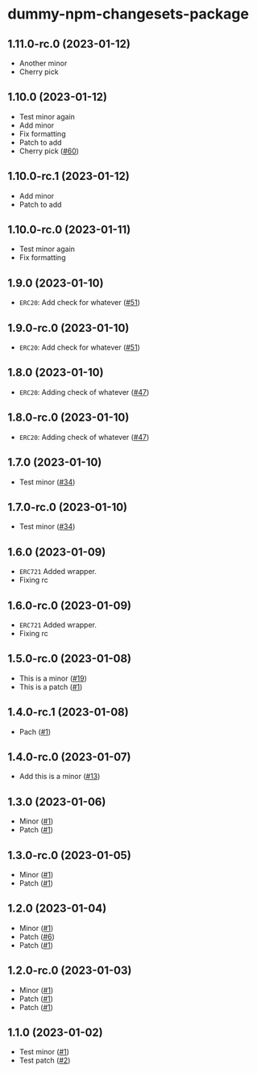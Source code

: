 # dummy-npm-changesets-package

## 1.11.0-rc.0 (2023-01-12)

- Another minor
- Cherry pick

## 1.10.0 (2023-01-12)

- Test minor again
- Add minor
- Fix formatting
- Patch to add
- Cherry pick ([#60](https://github.com/ernestognw/dummy-npm-changesets-package/pull/60))

## 1.10.0-rc.1 (2023-01-12)

- Add minor
- Patch to add

## 1.10.0-rc.0 (2023-01-11)

- Test minor again
- Fix formatting

## 1.9.0 (2023-01-10)

- `ERC20`: Add check for whatever ([#51](https://github.com/ernestognw/dummy-npm-changesets-package/pull/51))

## 1.9.0-rc.0 (2023-01-10)

- `ERC20`: Add check for whatever ([#51](https://github.com/ernestognw/dummy-npm-changesets-package/pull/51))

## 1.8.0 (2023-01-10)

- `ERC20`: Adding check of whatever ([#47](https://github.com/ernestognw/dummy-npm-changesets-package/pull/47))

## 1.8.0-rc.0 (2023-01-10)

- `ERC20`: Adding check of whatever ([#47](https://github.com/ernestognw/dummy-npm-changesets-package/pull/47))

## 1.7.0 (2023-01-10)

- Test minor ([#34](https://github.com/ernestognw/dummy-npm-changesets-package/pull/34))

## 1.7.0-rc.0 (2023-01-10)

- Test minor ([#34](https://github.com/ernestognw/dummy-npm-changesets-package/pull/34))

## 1.6.0 (2023-01-09)

- `ERC721` Added wrapper.
- Fixing rc

## 1.6.0-rc.0 (2023-01-09)

- `ERC721` Added wrapper.
- Fixing rc

## 1.5.0-rc.0 (2023-01-08)

- This is a minor ([#19](https://github.com/ernestognw/dummy-npm-changesets-package/pull/19))
- This is a patch ([#1](https://github.com/ernestognw/dummy-npm-changesets-package/pull/1))

## 1.4.0-rc.1 (2023-01-08)

- Pach ([#1](https://github.com/ernestognw/dummy-npm-changesets-package/pull/1))

## 1.4.0-rc.0 (2023-01-07)

- Add this is a minor ([#13](https://github.com/ernestognw/dummy-npm-changesets-package/pull/13))

## 1.3.0 (2023-01-06)

- Minor ([#1](https://github.com/ernestognw/dummy-npm-changesets-package/pull/1))
- Patch ([#1](https://github.com/ernestognw/dummy-npm-changesets-package/pull/1))

## 1.3.0-rc.0 (2023-01-05)

- Minor ([#1](https://github.com/ernestognw/dummy-npm-changesets-package/pull/1))
- Patch ([#1](https://github.com/ernestognw/dummy-npm-changesets-package/pull/1))

## 1.2.0 (2023-01-04)

- Minor ([#1](https://github.com/ernestognw/dummy-npm-changesets-package/pull/1))
- Patch ([#6](https://github.com/ernestognw/dummy-npm-changesets-package/pull/6))
- Patch ([#1](https://github.com/ernestognw/dummy-npm-changesets-package/pull/1))

## 1.2.0-rc.0 (2023-01-03)

- Minor ([#1](https://github.com/ernestognw/dummy-npm-changesets-package/pull/1))
- Patch ([#1](https://github.com/ernestognw/dummy-npm-changesets-package/pull/1))
- Patch ([#1](https://github.com/ernestognw/dummy-npm-changesets-package/pull/1))

## 1.1.0 (2023-01-02)

- Test minor ([#1](https://github.com/ernestognw/dummy-npm-changesets-package/pull/1))
- Test patch ([#2](https://github.com/ernestognw/dummy-npm-changesets-package/pull/2))
